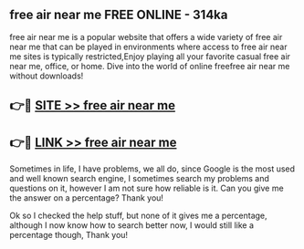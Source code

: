 ## free air near me FREE ONLINE - 314ka

free air near me is a popular website that offers a wide variety of free air near me that can be played in environments where access to free air near me sites is typically restricted,Enjoy playing all your favorite casual free air near me, office, or home. Dive into the world of online freefree air near me without downloads!

## 👉🔴 [SITE >> free air near me](http://news.freeplayer.one?title=free_air_near_me&ref=FRRE)

## 👉🔴 [LINK >> free air near me](http://news.freeplayer.one?title=free_air_near_me&ref=FREE)

Sometimes in life, I have problems, we all do, since Google is the most used and well known search engine, I sometimes search my problems and questions on it, however I am not sure how reliable is it. Can you give me the answer on a percentage? Thank you!

Ok so I checked the help stuff, but none of it gives me a percentage, although I now know how to search better now, I would still like a percentage though, Thank you!